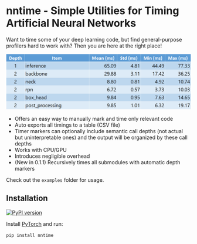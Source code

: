 # nntime - Simple Utilities for Timing Artificial Neural Networks

Want to time some of your deep learning code, but find general-purpose profilers hard to work with? Then you are here at the right place!

<p align="center"><img alt="Teaser" src="doc/img/teaser.png" width="600px"></p>


- Offers an easy way to manually mark and time only relevant code
- Auto exports all timings to a table (CSV file)
- Timer markers can optionally include semantic call depths (not actual but uninterpretable ones) and the output will be organized by these call depths
- Works with CPU/GPU
- Introduces negligible overhead
- (New in 0.1.1) Recursively times all submodules with automatic depth markers

Check out the `examples` folder for usage.

## Installation

[![PyPI version](https://badge.fury.io/py/nntime.svg)](https://badge.fury.io/py/nntime)

Install [PyTorch](https://pytorch.org/) and run:
```
pip install nntime
```
